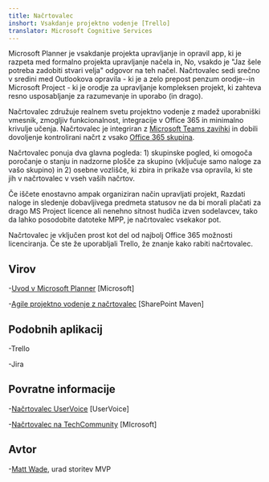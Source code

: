 ```yaml
---
title: Načrtovalec
inshort: Vsakdanje projektno vodenje [Trello]
translator: Microsoft Cognitive Services
---
```



Microsoft Planner je vsakdanje projekta upravljanje in opravil app, ki je razpeta med formalno projekta upravljanje načela in, No, vsakdo je "Jaz šele potreba zadobiti stvari velja" odgovor na teh načel. Načrtovalec sedi srečno v sredini med Outlookova opravila - ki je a zelo prepost penzum orodje--in Microsoft Project - ki je orodje za upravljanje kompleksen projekt, ki zahteva resno usposabljanje za razumevanje in uporabo (in drago). 

Načrtovalec združuje realnem svetu projektno vodenje z madež uporabniški vmesnik, zmogljiv funkcionalnost, integracije v Office 365 in minimalno krivulje učenja. Načrtovalec je integriran z [Microsoft Teams zavihki](https://blogs.technet.microsoft.com/skypehybridguy/2017/08/30/microsoft-teams-using-planner-to-stay-organized/) in dobili dovoljenje kontrolirani načrt z vsako [Office 365 skupina](http://icsh.pt/O365groups).

Načrtovalec ponuja dva glavna pogleda: 1) skupinske pogled, ki omogoča poročanje o stanju in nadzorne plošče za skupino (vključuje samo naloge za vašo skupino) in 2) osebne vozlišče, ki zbira in prikaže vsa opravila, ki ste jih v načrtovalec v vseh vaših načrtov.

Če iščete enostavno ampak organiziran način upravljati projekt, Razdati naloge in sledenje dobavljivega predmeta statusov ne da bi morali plačati za drago MS Project licence ali nenehno sitnost hudiča izven sodelavcev, tako da lahko posodobite datoteke MPP, je načrtovalec vsekakor pot.

Načrtovalec je vključen prost kot del od najbolj Office 365 možnosti licenciranja. Če ste že uporabljali Trello, že znanje kako rabiti načrtovalec.

Virov
---------

-[Uvod v Microsoft Planner](https://support.office.com/en-us/article/Microsoft-Planner-help-4a9a13c6-3adf-4a60-a6fc-15c0b15e16fc?ui=en-US&rs=en-US&ad=US)
    \[Microsoft\]

-[Agile projektno vodenje z načrtovalec](https://sharepointmaven.com/how-to-use-microsoft-planner-for-agile-and-scrum-projects/)
    \[SharePoint Maven\]

Podobnih aplikacij
--------------------

-Trello

-Jira

Povratne informacije
---------

-[Načrtovalec UserVoice](https://planner.uservoice.com/forums/330525-microsoft-planner-feedback-forum)
    \[UserVoice\]

-[Načrtovalec na TechCommunity](https://techcommunity.microsoft.com/t5/Planner/ct-p/Planner)
    \[MIcrosoft\]

Avtor
---------

-[Matt Wade](https://www.linkedin.com/in/thatmattwade/), urad storitev MVP


